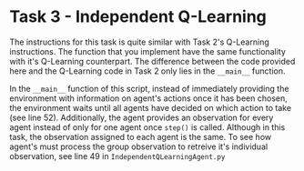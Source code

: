 # Task 3 - Independent Q-Learning

The instructions for this task is quite similar with Task 2's Q-Learning instructions. The function that you implement have the same functionality with it's Q-Learning counterpart. The difference between the code provided here and the Q-Learning code in Task 2 only lies in the `__main__` function.

In the `__main__` function of this script, instead of immediately providing the environment with information on agent's actions once it has been chosen, the environment waits until all agents have decided on which action to take (see line 52). Additionally, the agent provides an observation for every agent instead of only for one agent once `step()` is called. Although in this task, the observation assigned to each agent is the same. To see how agent's must process the group observation to retreive it's individual observation, see line 49 in `IndependentQLearningAgent.py`
